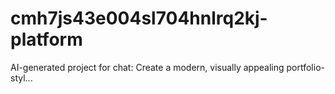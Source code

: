 # cmh7js43e004sl704hnlrq2kj-platform
AI-generated project for chat: Create a modern, visually appealing portfolio-styl...
